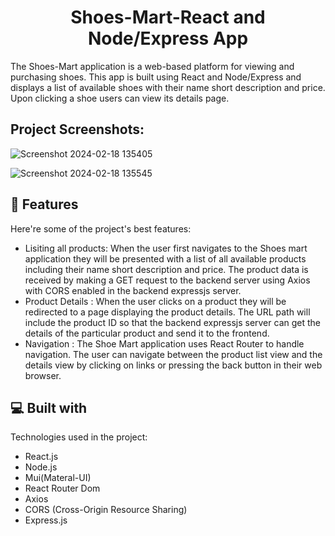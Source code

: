 <h1 align="center" id="title">Shoes-Mart-React and Node/Express App</h1>

<p id="description">The Shoes-Mart application is a web-based platform for viewing and purchasing shoes. This app is built using React and Node/Express and displays a list of available shoes with their name short description and price. Upon clicking a shoe users can view its details page.</p>

<h2>Project Screenshots:</h2>

![Screenshot 2024-02-18 135405](https://github.com/Abilash-Nambi/Shoes-Mart/assets/142148604/3bf97656-8b65-45fd-bf4d-768fb5a6d538)

![Screenshot 2024-02-18 135545](https://github.com/Abilash-Nambi/Shoes-Mart/assets/142148604/18b7b769-8427-4c7b-983b-15f95f8cf7fd)


  
  
<h2>🧐 Features</h2>

Here're some of the project's best features:

*   Lisiting all products: When the user first navigates to the Shoes mart application they will be presented with a list of all available products including their name short description and price. The product data is received by making a GET request to the backend server using Axios with CORS enabled in the backend expressjs server.
*   Product Details : When the user clicks on a product they will be redirected to a page displaying the product details. The URL path will include the product ID so that the backend expressjs server can get the details of the particular product and send it to the frontend.
*   Navigation : The Shoe Mart application uses React Router to handle navigation. The user can navigate between the product list view and the details view by clicking on links or pressing the back button in their web browser.

  
  
<h2>💻 Built with</h2>

Technologies used in the project:

*   React.js
*   Node.js
*   Mui(Materal-UI)
*   React Router Dom
*   Axios
*   CORS (Cross-Origin Resource Sharing)
*   Express.js
